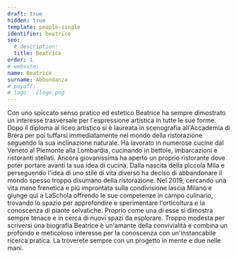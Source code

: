 ```yaml
---
draft: true
hidden: true
template: people-single
identifier: beatrice
seo:
  # description:
  title: Beatrice
order: 1
# website:
name: Beatrice
surname: Abbondanza
# payoff:
# logo: ./logo.png
---
```


Con uno spiccato senso pratico ed estetico Beatrice ha sempre dimostrato un interesse trasversale per l'espressione artistica in tutte le sue forme. Dopo il diploma al liceo artistico si è laureata in scenografia all'Accademia di Brera per poi tuffarsi immediatamente nel mondo della ristorazione seguendo la sua inclinazione naturale. Ha lavorato in numerose cucine dal Veneto al Piemonte alla Lombardia, cucinando in bettole, imbarcazioni e ristoranti stellati. Ancora giovanissima ha aperto un proprio ristorante dove poter portare avanti la sua idea di cucina. Dalla nascita della piccola Mila e perseguendo l'idea di uno stile di vita diverso ha deciso di abbandonare il mondo spesso troppo disumano della ristorazione. Nel 2019, cercando una vita meno frenetica e più improntata sulla condivisione lascia Milano e giunge qui a LaSchola offrendo le sue competenze in campo culinario, trovando lo spazio per approfondire e sperimentare l'orticoltura e la conoscenza di piante selvatiche. Proprio come una di esse si dimostra sempre tenace e in cerca di nuovi spazi da esplorare. Troppo modesta per scriversi una biografia Beatrice è un'amante della convivialità e combina un profondo e meticoloso interesse per la conoscenza con un'instancabile ricerca pratica. La troverete sempre con un progetto in mente e due nelle mani.
